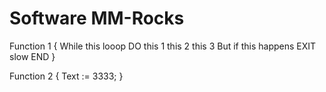 # Software MM-Rocks

Function 1
{
While this looop DO
this 1
this 2
this 3
But if this happens
EXIT slow
END
}

Function 2
{
Text := 3333;
}
